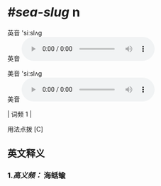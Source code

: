 # ***\#sea-slug*** n
英音 'siːslʌɡ  
英音
<audio src="./media/sea-slug-B.aac" controls="controls"></audio>

美音 'siːslʌɡ  
美音
<audio src="./media/sea-slug.aac" controls="controls"></audio>



| 词频 1 |  

用法点拨  [C]

英文释义
---
### 1.*高义频：* **海蛞蝓**  


